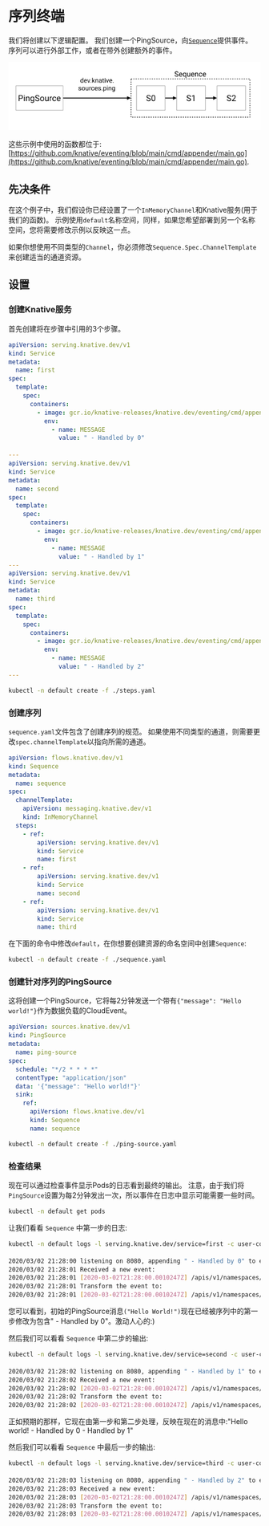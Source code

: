 # 序列终端

我们将创建以下逻辑配置。
我们创建一个PingSource，向[`Sequence`](../README.md)提供事件。
序列可以进行外部工作，或者在带外创建额外的事件。

![合理的配置](sequence-terminal.png)

这些示例中使用的函数都位于: [https://github.com/knative/eventing/blob/main/cmd/appender/main.go](https://github.com/knative/eventing/blob/main/cmd/appender/main.go).

## 先决条件

在这个例子中，我们假设你已经设置了一个`InMemoryChannel`和Knative服务(用于我们的函数)。
示例使用`default`名称空间，同样，如果您希望部署到另一个名称空间，您将需要修改示例以反映这一点。

如果你想使用不同类型的`Channel`，你必须修改`Sequence.Spec.ChannelTemplate`来创建适当的通道资源。

## 设置

### 创建Knative服务

首先创建将在步骤中引用的3个步骤。

```yaml
apiVersion: serving.knative.dev/v1
kind: Service
metadata:
  name: first
spec:
  template:
    spec:
      containers:
        - image: gcr.io/knative-releases/knative.dev/eventing/cmd/appender
          env:
            - name: MESSAGE
              value: " - Handled by 0"

---
apiVersion: serving.knative.dev/v1
kind: Service
metadata:
  name: second
spec:
  template:
    spec:
      containers:
        - image: gcr.io/knative-releases/knative.dev/eventing/cmd/appender
          env:
            - name: MESSAGE
              value: " - Handled by 1"
---
apiVersion: serving.knative.dev/v1
kind: Service
metadata:
  name: third
spec:
  template:
    spec:
      containers:
        - image: gcr.io/knative-releases/knative.dev/eventing/cmd/appender
          env:
            - name: MESSAGE
              value: " - Handled by 2"
---

```

```bash
kubectl -n default create -f ./steps.yaml
```

### 创建序列

`sequence.yaml`文件包含了创建序列的规范。
如果使用不同类型的通道，则需要更改`spec.channelTemplate`以指向所需的通道。

```yaml
apiVersion: flows.knative.dev/v1
kind: Sequence
metadata:
  name: sequence
spec:
  channelTemplate:
    apiVersion: messaging.knative.dev/v1
    kind: InMemoryChannel
  steps:
    - ref:
        apiVersion: serving.knative.dev/v1
        kind: Service
        name: first
    - ref:
        apiVersion: serving.knative.dev/v1
        kind: Service
        name: second
    - ref:
        apiVersion: serving.knative.dev/v1
        kind: Service
        name: third
```

在下面的命令中修改`default`，在你想要创建资源的命名空间中创建`Sequence`:

```bash
kubectl -n default create -f ./sequence.yaml
```

### 创建针对序列的PingSource

这将创建一个PingSource，它将每2分钟发送一个带有`{"message": "Hello world!"}`作为数据负载的CloudEvent。

```yaml
apiVersion: sources.knative.dev/v1
kind: PingSource
metadata:
  name: ping-source
spec:
  schedule: "*/2 * * * *"
  contentType: "application/json"
  data: '{"message": "Hello world!"}'
  sink:
    ref:
      apiVersion: flows.knative.dev/v1
      kind: Sequence
      name: sequence
```

```bash
kubectl -n default create -f ./ping-source.yaml
```

### 检查结果

现在可以通过检查事件显示Pods的日志看到最终的输出。
注意，由于我们将`PingSource`设置为每2分钟发出一次，所以事件在日志中显示可能需要一些时间。

```bash
kubectl -n default get pods
```

让我们看看 `Sequence` 中第一步的日志:

```bash
kubectl -n default logs -l serving.knative.dev/service=first -c user-container --tail=-1

2020/03/02 21:28:00 listening on 8080, appending " - Handled by 0" to events
2020/03/02 21:28:01 Received a new event:
2020/03/02 21:28:01 [2020-03-02T21:28:00.0010247Z] /apis/v1/namespaces/default/pingsources/ping-source dev.knative.sources.ping: &{Sequence:0 Message:Hello world!}
2020/03/02 21:28:01 Transform the event to:
2020/03/02 21:28:01 [2020-03-02T21:28:00.0010247Z] /apis/v1/namespaces/default/pingsources/ping-source dev.knative.sources.ping: &{Sequence:0 Message:Hello world! - Handled by 0}
```
您可以看到，初始的PingSource消息`("Hello World!")`现在已经被序列中的第一步修改为包含" - Handled by 0"。激动人心的:)

然后我们可以看看 `Sequence` 中第二步的输出:

```bash
kubectl -n default logs -l serving.knative.dev/service=second -c user-container --tail=-1

2020/03/02 21:28:02 listening on 8080, appending " - Handled by 1" to events
2020/03/02 21:28:02 Received a new event:
2020/03/02 21:28:02 [2020-03-02T21:28:00.0010247Z] /apis/v1/namespaces/default/pingsources/ping-source dev.knative.sources.ping: &{Sequence:0 Message:Hello world! - Handled by 0}
2020/03/02 21:28:02 Transform the event to:
2020/03/02 21:28:02 [2020-03-02T21:28:00.0010247Z] /apis/v1/namespaces/default/pingsources/ping-source dev.knative.sources.ping: &{Sequence:0 Message:Hello world! - Handled by 0 - Handled by 1}
```
正如预期的那样，它现在由第一步和第二步处理，反映在现在的消息中:"Hello world! - Handled by 0 - Handled by 1"

然后我们可以看看 `Sequence` 中最后一步的输出:

```bash
kubectl -n default logs -l serving.knative.dev/service=third -c user-container --tail=-1

2020/03/02 21:28:03 listening on 8080, appending " - Handled by 2" to events
2020/03/02 21:28:03 Received a new event:
2020/03/02 21:28:03 [2020-03-02T21:28:00.0010247Z] /apis/v1/namespaces/default/pingsources/ping-source dev.knative.sources.ping: &{Sequence:0 Message:Hello world! - Handled by 0 - Handled by 1}
2020/03/02 21:28:03 Transform the event to:
2020/03/02 21:28:03 [2020-03-02T21:28:00.0010247Z] /apis/v1/namespaces/default/pingsources/ping-source dev.knative.sources.ping: &{Sequence:0 Message:Hello world! - Handled by 0 - Handled by 1 - Handled by 2}
```
